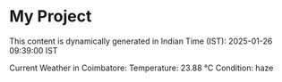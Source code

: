 # My Project

This content is dynamically generated in Indian Time (IST): 2025-01-26 09:39:00 IST


Current Weather in Coimbatore:
Temperature: 23.88 °C
Condition: haze
